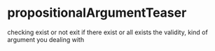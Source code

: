 # propositionalArgumentTeaser
checking exist or not exit if there exist or all exists the validity, kind of argument you dealing with
